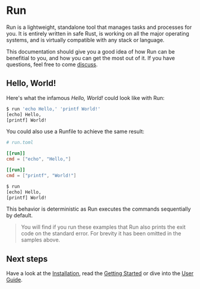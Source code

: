# Run

Run is a lightweight, standalone tool that manages tasks and processes for you. It is entirely written in safe Rust, is working on all the major operating systems, and is virtually compatible with any stack or language.

This documentation should give you a good idea of how Run can be benefitial to you, and how you can get the most out of it. If you have questions, feel free to come [discuss](https://github.com/aymericbeaumet/run/discussions).

## Hello, World!

Here's what the infamous _Hello, World!_ could look like with Run:

```bash
$ run 'echo Hello,' 'printf World!'
[echo] Hello,
[printf] World!
```

You could also use a Runfile to achieve the same result:

```toml
# run.toml

[[run]]
cmd = ["echo", "Hello,"]

[[run]]
cmd = ["printf", "World!"]
```

```bash
$ run
[echo] Hello,
[printf] World!
```

This behavior is deterministic as Run executes the commands sequentially by default.

> You will find if you run these examples that Run also prints the exit code on the standard error. For brevity it has been omitted in the samples above.

## Next steps

Have a look at the [Installation](./installation.md), read the [Getting Started](./getting-started/first-steps.md) or dive into the [User Guide](./user-guide/introduction.md).
